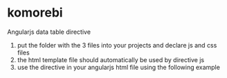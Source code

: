# komorebi
Angularjs data table directive

1. put the folder with the 3 files into your projects and declare js and css files
2. the html template file should automatically be used by directive js
3. use the directive in your angularjs html file using the following example

<code>
 <jerzy-table-template pk="id" skip="['id']" row-click="clickZisRow(param)" on-click="delIntakeRow(param)" list="overallIntake"></jerzy-table-template>
</code>
